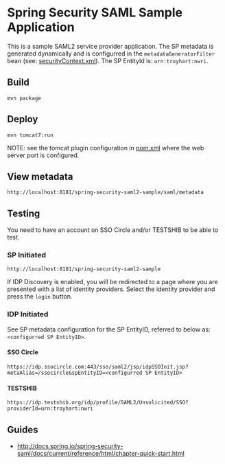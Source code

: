 # Spring Security SAML Sample Application

This is a sample SAML2 service provider application. The SP metadata is generated dynamically and 
is configurred in the `metadataGeneratorFilter` bean (see: [securityContext.xml](src/main/webapp/WEB-INF/securityContext.xml)). The SP EntityId is: `urn:troyhart:nwri`.

## Build

    mvn package

## Deploy

    mvn tomcat7:run

NOTE: see the tomcat plugin configuration in [pom.xml](pom.xml) where the web server port is configured.


## View metadata

    http://localhost:8181/spring-security-saml2-sample/saml/metadata

## Testing

You need to have an account on SSO Circle and/or TESTSHIB to be able to test.

### SP Initiated

    http://localhost:8181/spring-security-saml2-sample

If IDP Discovery is enabled, you will be redirected to a page where you are presented with a list of 
identity providers. Select the identity provider and press the `login` button.

### IDP Initiated

See SP metadata configuration for the SP EntityID, referred to below as: `<configurred SP EntityID>`.

#### SSO Circle

    https://idp.ssocircle.com:443/sso/saml2/jsp/idpSSOInit.jsp?metaAlias=/ssocircle&spEntityID=<configurred SP EntityID>

#### TESTSHIB

    https://idp.testshib.org/idp/profile/SAML2/Unsolicited/SSO?providerId=urn:troyhart:nwri

## Guides

* http://docs.spring.io/spring-security-saml/docs/current/reference/html/chapter-quick-start.html
